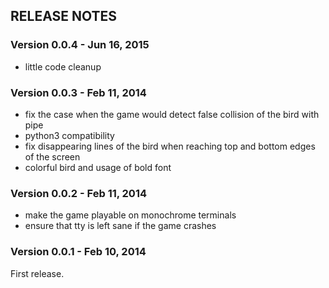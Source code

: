 ## RELEASE NOTES

### Version 0.0.4 - Jun 16, 2015

- little code cleanup

### Version 0.0.3 - Feb 11, 2014

- fix the case when the game would detect false collision of the bird with pipe
- python3 compatibility
- fix disappearing lines of the bird when reaching top and bottom edges of the screen
- colorful bird and usage of bold font

### Version 0.0.2 - Feb 11, 2014

- make the game playable on monochrome terminals
- ensure that tty is left sane if the game crashes

### Version 0.0.1 - Feb 10, 2014

First release.
